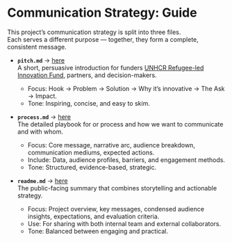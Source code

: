 <!-- markdownlint-disable MD013 MD037 MD001 MD023 MD022 MD049 MD031 MD007 MD033 MD004 MD009 MD013 MD045 MD041 MD032 MD039 MD019 MD012-->
# Communication Strategy: Guide

This project’s communication strategy is split into three files.  
Each serves a different purpose — together, they form a complete, consistent message.

- **`pitch.md`** →  [here](https://github.com/MIT-Emerging-Talent/ET6-CDSP-group-08-repo/blob/communicating_res/5_communication_strategy/pitch.md)  
  A short, persuasive introduction for funders [UNHCR Refugee-led Innovation Fund](https://www.unhcr.org/innovation/refugee-led-innovation-fund/), partners, and decision-makers.  
  - Focus: Hook → Problem → Solution → Why it’s innovative → The Ask → Impact.  
  - Tone: Inspiring, concise, and easy to skim.

- **`process.md`** →  [here](https://github.com/MIT-Emerging-Talent/ET6-CDSP-group-08-repo/blob/communicating_res/5_communication_strategy/process.md)  
  The detailed playbook for or process and how we want to communicate and with whom.  
  - Focus: Core message, narrative arc, audience breakdown, communication mediums, expected actions.  
  - Include: Data, audience profiles, barriers, and engagement methods.  
  - Tone: Structured, evidence-based, strategic.

- **`readme.md`** →  [here](https://github.com/MIT-Emerging-Talent/ET6-CDSP-group-08-repo/blob/communicating_res/5_communication_strategy/README.md)  
  The public-facing summary that combines storytelling and actionable strategy.  
  - Focus: Project overview, key messages, condensed audience insights, expectations, and evaluation criteria.  
  - Use: For sharing with both internal team and external collaborators.  
  - Tone: Balanced between engaging and practical.
